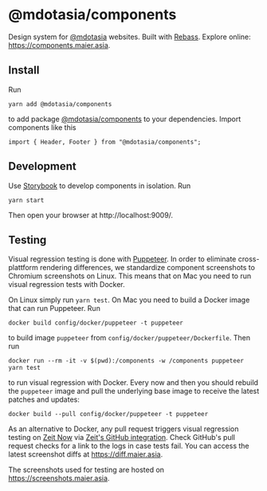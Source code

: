 # @mdotasia/components

Design system for [@mdotasia](https://github.com/mdotasia/) websites. Built with [Rebass](https://rebassjs.org/). Explore online: https://components.maier.asia.

## Install

Run

    yarn add @mdotasia/components

to add package [@mdotasia/components](https://github.com/mdotasia/components) to your dependencies. Import components like this

    import { Header, Footer } from "@mdotasia/components";

## Development

Use [Storybook](https://storybook.js.org/) to develop components in isolation. Run

    yarn start

Then open your browser at http://localhost:9009/.

## Testing

Visual regression testing is done with [Puppeteer](https://pptr.dev/). In order to eliminate cross-plattform rendering differences, we standardize component screenshots to Chromium screenshots on Linux. This means that on Mac you need to run visual regression tests with Docker.

On Linux simply run `yarn test`. On Mac you need to build a Docker image that can run Puppeteer. Run

    docker build config/docker/puppeteer -t puppeteer

to build image `puppeteer` from `config/docker/puppeteer/Dockerfile`. Then run

    docker run --rm -it -v $(pwd):/components -w /components puppeteer yarn test

to run visual regression with Docker. Every now and then you should rebuild the `puppeteer` image and pull the underlying base image to receive the latest patches and updates:

    docker build --pull config/docker/puppeteer -t puppeteer

As an alternative to Docker, any pull request triggers visual regression testing on [Zeit Now](https://zeit.co/dashboard) via [Zeit's GitHub integration](https://zeit.co/github). Check GitHub's pull request checks for a link to the logs in case tests fail. You can access the latest screenshot diffs at https://diff.maier.asia.

The screenshots used for testing are hosted on https://screenshots.maier.asia.
